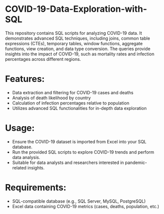 # COVID-19-Data-Exploration-with-SQL
This repository contains SQL scripts for analyzing COVID-19 data. It demonstrates advanced SQL techniques, including joins, common table expressions (CTEs), temporary tables, window functions, aggregate functions, view creation, and data type conversion. The queries provide insights into the impact of COVID-19, such as mortality rates and infection percentages across different regions.

# Features:

- Data extraction and filtering for COVID-19 cases and deaths
- Analysis of death likelihood by country
- Calculation of infection percentages relative to population
- Utilizes advanced SQL functionalities for in-depth data exploration

# Usage:

- Ensure the COVID-19 dataset is imported from Excel into your SQL database.
- Run the provided SQL scripts to explore COVID-19 trends and perform data analysis.
- Suitable for data analysts and researchers interested in pandemic-related insights.

# Requirements:

- SQL-compatible database (e.g., SQL Server, MySQL, PostgreSQL)
- Excel data containing COVID-19 metrics (cases, deaths, population, etc.)
